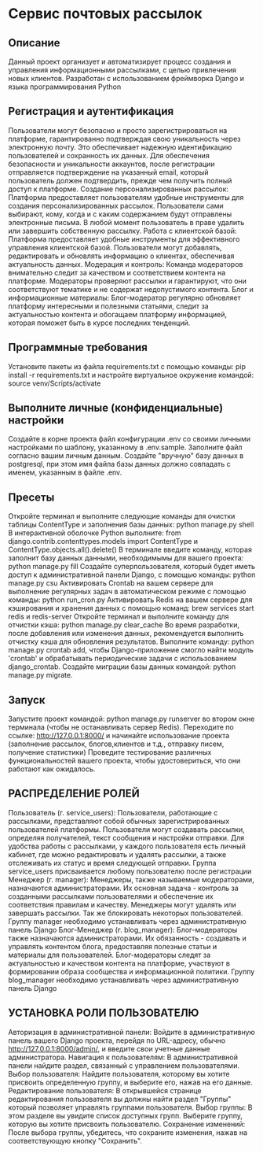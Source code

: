 # Сервис почтовых рассылок

## Описание
Данный проект организует и автоматизирует процесс создания и управления информационными рассылками, с целью привлечения новых клиентов.
Разработан с использованием фреймворка Django и языка программирования Python

## Регистрация и аутентификация
Пользователи могут безопасно и просто зарегистрироваться на платформе, гарантированно подтверждая свою уникальность через электронную почту. Это обеспечивает надежную идентификацию пользователей и сохранность их данных. Для обеспечения безопасности и уникальности аккаунтов, после регистрации отправляется подтверждение на указанный email, который пользователь должен подтвердить, прежде чем получить полный доступ к платформе.
Создание персонализированных рассылок: Платформа предоставляет пользователям удобные инструменты для создания персонализированных рассылок. Пользователи сами выбирают, кому, когда и с каким содержанием будут отправлены электронные письма. В любой момент пользователь в праве удалить или завершить собственную рассылку.
Работа с клиентской базой: Платформа предоставляет удобные инструменты для эффективного управления клиентской базой. Пользователи могут добавлять, редактировать и обновлять информацию о клиентах, обеспечивая актуальность данных.
Модерация и контроль: Команда модераторов внимательно следит за качеством и соответствием контента на платформе. Модераторы проверяют рассылки и гарантируют, что они соответствуют тематике и не содержат недопустимого контента.
Блог и информационные материалы: Блог-модератор регулярно обновляет платформу интересными и полезными статьями, следит за актуальностью контента и обогащаем платформу информацией, которая поможет быть в курсе последних тенденций.

## Программные требования
Установите пакеты из файла requirements.txt с помощью команды: 
pip install -r requirements.txt 
и настройте виртуальное окружение командой: 
source venv/Scripts/activate

## Выполните личные (конфиденциальные) настройки
Создайте в корне проекта файл конфигурации .env со своими личными настройками по шаблону, указанному в .env.sample. 
Заполните файл согласно вашим личным данным.
Создайте "вручную" базу данных в postgresql, при этом имя файла базы данных должно совпадать с именем, указанным в файле .env.

## Пресеты
Откройте терминал и выполните следующие команды для очистки таблицы ContentType и заполнения базы данных: python manage.py shell
В интерактивной оболочке Python выполните: from django.contrib.contenttypes.models import ContentType и ContentType.objects.all().delete()
В терминале введите команду, которая заполнит базу данных данными, необходимымы для вашего проекта: python manage.py fill
Создайте суперпользователя, который будет иметь доступ к административной панели Django, с помощью команды: python manage.py csu
Активировать Crontab на вашем сервере для выполнение регулярных задач в автоматическом режиме с помощью команды: python run_cron.py
Активировать Redis на вашем сервере для кэширования и хранения данных с помощью команд: brew services start redis и redis-server
Откройте терминал и выполните команду для отчистки кэша: python manage.py clear_cache
Во время разработки, после добавления или изменения данных, рекомендуется выполнить отчистку кэша для обновления результатов.
Выполните команду: python manage.py crontab add, чтобы Django-приложение смогло найти модуль 'crontab' и обрабатывать периодические задачи с использованием django_crontab. 
Создайте миграции базы данных командой: python manage.py migrate.

## Запуск
Запустите проект командой: python manage.py runserver во втором окне терминала (чтобы не останавливать сервер Redis).
Переходите по ссылке: http://127.0.0.1:8000/ и начинайте использование проекта (заполнение рассылок, блогов,клиентов и т.д., отправку писем, получение статистики)
Проведите тестирование различных функциональностей вашего проекта, чтобы удостовериться, что они работают как ожидалось.

## РАСПРЕДЕЛЕНИЕ РОЛЕЙ
Пользователь (г. service_users): Пользователи, работающие с рассылками, представляют собой обычных зарегистрированных пользователей платформы. Пользователи могут создавать рассылки, определяя получателей, текст сообщения и настройки отправки. Для удобства работы с рассылками, у каждого пользователя есть личный кабинет, где можно редактировать и удалять рассылки, а также отслеживать их статус и время следующей отправки.
Группа service_users присваивается любому пользователю после регистрации
Менеджер (г. manager): Менеджеры, также называемые модераторами, назначаются администраторами. Их основная задача - контроль за созданными рассылками пользователями и обеспечение их соответствия правилам и качеству. Менеджеры могут удалять или завершать рассылки. Так же блокировать некоторых пользователей.
Группу manager необходимо устанавливать через административную панель Django
Блог-Менеджер (г. blog_manager): Блог-модераторы также назначаются администраторами. Их обязанность - создавать и управлять контентом блога, предоставляя полезные статьи и материалы для пользователей. Блог-модераторы следят за актуальностью и качеством контента на платформе, участвуют в формировании образа сообщества и информационной политики.
Группу blog_manager необходимо устанавливать через административную панель Django

## УСТАНОВКА РОЛИ ПОЛЬЗОВАТЕЛЮ
Авторизация в административной панели: Войдите в административную панель вашего Django проекта, перейдя по URL-адресу, обычно http://127.0.0.1:8000/admin/, и введите свои учетные данные администратора.
Навигация к пользователям: В административной панели найдите раздел, связанный с управлением пользователями.
Выбор пользователя: Найдите пользователя, которому вы хотите присвоить определенную группу, и выберите его, нажав на его данные.
Редактирование пользователя: В открывшейся странице редактирования пользователя вы должны найти раздел "Группы" который позволяет управлять группами пользователя.
Выбор группы: В этом разделе вы увидите список доступных групп. Выберите группу, которую вы хотите присвоить пользователю.
Сохранение изменений: После выбора группы, убедитесь, что сохраните изменения, нажав на соответствующую кнопку "Сохранить".

